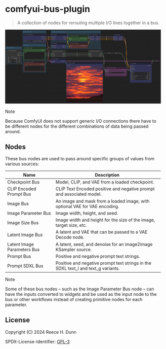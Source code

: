 # comfyui-bus-plugin
> A collection of nodes for rerouting multiple I/O lines together in a bus.

![A ComfyUI workflow using comfyui-bus-plugin nodes.](images/example-workflow.png)

> [!NOTE]
>
> Because ComfyUI does not support generic I/O connections there have to be different
> nodes for the different combinations of data being passed around.

## Nodes
These bus nodes are used to pass around specific groups of values from various sources:

| Name                        | Description                                                                       |
|-----------------------------|-----------------------------------------------------------------------------------|
| Checkpoint Bus              | Model, CLIP, and VAE from a loaded checkpoint.                                    |
| CLIP Encoded Prompt Bus     | CLIP Text Encoded positive and negative prompt and associated model.              |
| Image Bus                   | An image and mask from a loaded image, with optional VAE for VAE encoding.        |
| Image Parameter Bus         | Image width, height, and seed.                                                    |
| Image Size Bus              | Image width and height for the size of the image, target size, etc.               |
| Latent Image Bus            | A latent and VAE that can be passed to a VAE Decode node.                         |
| Latent Image Parameters Bus | A latent, seed, and denoise for an image2image KSampler source.                   |
| Prompt Bus                  | Positive and negative prompt text strings.                                        |
| Prompt SDXL Bus             | Positive and negative prompt text strings in the SDXL text_l and text_g variants. |

> [!NOTE]
>
> Some of these bus nodes &ndash; such as the Image Parameter Bus node &ndash; can have the
> inputs converted to widgets and be used as the input node to the bus or other workflows
> instead of creating primitive nodes for each parameter.

## License
Copyright (C) 2024 Reece H. Dunn

SPDX-License-Identifier: [GPL-3](LICENSE)
